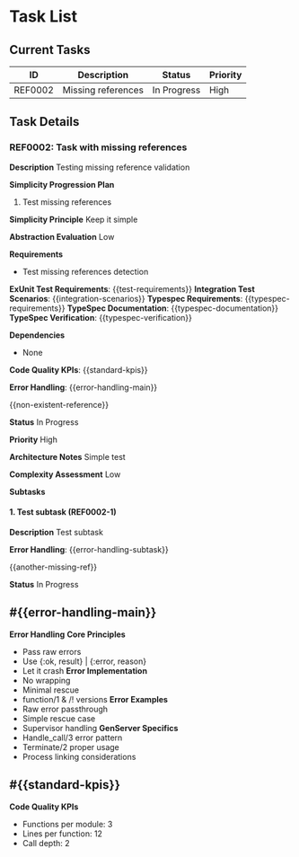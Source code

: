 <!-- REFERENCE USAGE EXAMPLE: This file demonstrates proper use of content references -->
<!-- References reduce file size by 60-70% while maintaining consistency -->
<!-- The TaskValidator library ONLY validates references exist - it does NOT expand them -->
<!-- AI tools should expand references when editing/processing this file -->

<!-- COMMON REFERENCES USED IN THIS FILE: -->
<!-- {{error-handling}} - Main task error handling (expands from #{{error-handling}}) -->
<!-- {{error-handling-subtask}} - Subtask error handling -->
<!-- {{standard-kpis}} - Code quality metrics (expands from #{{standard-kpis}}) -->
<!-- {{def-no-dependencies}} - Standard "None" for dependencies -->
<!-- {{test-requirements}} - All test-related sections -->
<!-- {{typespec-requirements}} - All TypeSpec sections -->

<!-- HOW IT WORKS: -->
<!-- 1. References are defined at the bottom with format: ## #{{reference-name}} -->
<!-- 2. References are used in tasks with format: {{reference-name}} -->
<!-- 3. The validator checks references exist but doesn't expand them -->
<!-- 4. AI tools expand references when processing the file -->

# Task List

## Current Tasks

| ID      | Description          | Status      | Priority |
| ------- | -------------------- | ----------- | -------- |
| REF0002 | Missing references   | In Progress | High     |

## Task Details

### REF0002: Task with missing references

**Description**
Testing missing reference validation

**Simplicity Progression Plan**
1. Test missing references

**Simplicity Principle**
Keep it simple

**Abstraction Evaluation**
Low

**Requirements**
- Test missing references detection

**ExUnit Test Requirements**: {{test-requirements}}
**Integration Test Scenarios**: {{integration-scenarios}}
**Typespec Requirements**: {{typespec-requirements}}
**TypeSpec Documentation**: {{typespec-documentation}}
**TypeSpec Verification**: {{typespec-verification}}

**Dependencies**
- None

**Code Quality KPIs**: {{standard-kpis}}

**Error Handling**: {{error-handling-main}}

{{non-existent-reference}}

**Status**
In Progress

**Priority**
High

**Architecture Notes**
Simple test

**Complexity Assessment**
Low

**Subtasks**
#### 1. Test subtask (REF0002-1)

**Description**
Test subtask

**Error Handling**: {{error-handling-subtask}}

{{another-missing-ref}}

**Status**
In Progress

<!-- CONTENT DEFINITIONS - DO NOT MODIFY SECTION HEADERS -->

## #{{error-handling-main}}
**Error Handling**
**Core Principles**
- Pass raw errors
- Use {:ok, result} | {:error, reason}
- Let it crash
**Error Implementation**
- No wrapping
- Minimal rescue
- function/1 & /! versions
**Error Examples**
- Raw error passthrough
- Simple rescue case
- Supervisor handling
**GenServer Specifics**
- Handle_call/3 error pattern
- Terminate/2 proper usage
- Process linking considerations

## #{{standard-kpis}}
**Code Quality KPIs**
- Functions per module: 3
- Lines per function: 12
- Call depth: 2

<!-- Note: Missing definitions for:
  - {{test-requirements}}
  - {{integration-scenarios}}
  - {{typespec-documentation}}
  - {{typespec-verification}}
  - {{error-handling-subtask}}
  - {{non-existent-reference}}
  - {{another-missing-ref}}
-->
